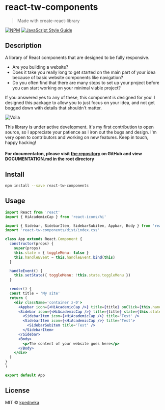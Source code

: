 # react-tw-components

> Made with create-react-library

[![NPM](https://img.shields.io/npm/v/react-tw-components.svg)](https://www.npmjs.com/package/react-tw-components) [![JavaScript Style Guide](https://img.shields.io/badge/code_style-standard-brightgreen.svg)](https://standardjs.com)

## Description
A library of React components that are designed to be fully responsive. 

* Are you building a website?
* Does it take you really long to get started on the main part of your idea because of basic website components like navigation?
* Do you often find that there are many steps to set up your project before you can start working on your minimal viable project?

If you answered yes to any of these, this component is designed for you! I designed this package to allow you to just focus on your idea, and not get bogged down with details that shouldn't matter.

![Voila](https://media.giphy.com/media/1BFEEIo4h1BuTH8eqP/giphy.gif)

This library is under active development. It's my first contribution to open source, so I appreciate your patience as I iron out the bugs and design. I'm very open to contributors and working on new features. Keep in touch, happy hacking!

#### For documentaton, please visit [the repository](https://github.com/kpedneka/react-tw-components) on GitHub and view DOCUMENTATION.md in the root directory

## Install

```bash
npm install --save react-tw-components
```

## Usage

```jsx
import React from 'react'
import { HiAcademicCap } from 'react-icons/hi'

import { Sidebar, SidebarItem, SidebarSubitem, Appbar, Body } from 'react-tw-components'
import 'react-tw-components/dist/index.css'

class App extends React.Component {
  constructor(props) {
    super(props)
    this.state = { toggleMenu: false }
    this.handleEvent = this.handleEvent.bind(this)
  }

  handleEvent() {
    this.setState({ toggleMenu: !this.state.toggleMenu })
  }

  render() {
  const title = 'My site'
  return (
    <div className='container z-0'>
      <Appbar icon={<HiAcademicCap />} title={title} onClick={this.handleEvent} />
      <Sidebar icon={<HiAcademicCap />} title={title} state={this.state.toggleMenu} onClose={this.handleEvent}>
        <SidebarItem icon={<HiAcademicCap />} title='Test' />
        <SidebarItem icon={<HiAcademicCap />} title='Test'>
          <SidebarSubitem title='Test' />
        </SidebarItem>
      </Sidebar>
      <Body>
        <p>The content of your website goes here</p>
      </Body>
    </div>
  )
}
}

export default App
```

## License

MIT © [kpedneka](https://github.com/kpedneka)
